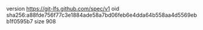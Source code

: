 version https://git-lfs.github.com/spec/v1
oid sha256:a88fde756f77c3e1884ade58a7bd06feb6e4dda64b558aa4d5569ebb1f0595b7
size 908
